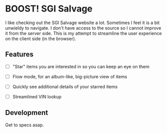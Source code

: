 BOOST! SGI Salvage
===================

I like checking out the SGI Salvage website a lot. Sometimes I feel it is a bit unwieldy to navigate. I don't have 
access to the source so I cannot improve it from the server side. This is my attempt to streamline the user experience 
on the client side (in the browser).


Features
---------

- [ ] "Star" items you are interested in so you can keep an eye on them
- [ ] Flow mode, for an album-like, big-picture view of items
- [ ] Quickly see additional details of your starred items
- [ ] Streamlined VIN lookup



Development
------------

Get to specs asap.